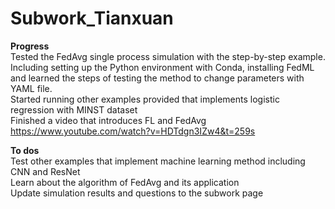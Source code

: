 # Subwork\_Tianxuan

**Progress**<br>
Tested the FedAvg single process simulation with the step-by-step example. Including setting up the Python environment with Conda, installing FedML and learned the steps of testing the method to change parameters with YAML file.<br> 
Started running other examples provided that implements logistic regression with MINST dataset<br>
Finished a video that introduces FL and FedAvg https://www.youtube.com/watch?v=HDTdgn3IZw4&t=259s<br>
		

**To dos**<br>
Test other examples that implement machine learning method including CNN and ResNet<br>
Learn about the algorithm of FedAvg and its application<br>
Update simulation results and questions to the subwork page<br>


